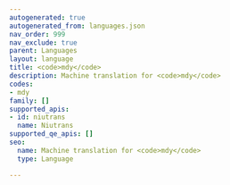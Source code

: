 ```yaml
---
autogenerated: true
autogenerated_from: languages.json
nav_order: 999
nav_exclude: true
parent: Languages
layout: language
title: <code>mdy</code>
description: Machine translation for <code>mdy</code>
codes:
- mdy
family: []
supported_apis:
- id: niutrans
  name: Niutrans
supported_qe_apis: []
seo:
  name: Machine translation for <code>mdy</code>
  type: Language

---
```


